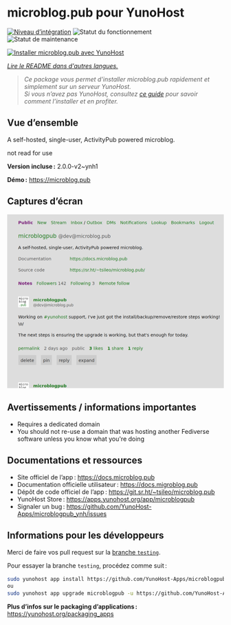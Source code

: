<!--
Nota bene : ce README est automatiquement généré par <https://github.com/YunoHost/apps/tree/master/tools/readme_generator>
Il NE doit PAS être modifié à la main.
-->

# microblog.pub pour YunoHost

[![Niveau d’intégration](https://dash.yunohost.org/integration/microblogpub.svg)](https://dash.yunohost.org/appci/app/microblogpub) ![Statut du fonctionnement](https://ci-apps.yunohost.org/ci/badges/microblogpub.status.svg) ![Statut de maintenance](https://ci-apps.yunohost.org/ci/badges/microblogpub.maintain.svg)

[![Installer microblog.pub avec YunoHost](https://install-app.yunohost.org/install-with-yunohost.svg)](https://install-app.yunohost.org/?app=microblogpub)

*[Lire le README dans d'autres langues.](./ALL_README.md)*

> *Ce package vous permet d’installer microblog.pub rapidement et simplement sur un serveur YunoHost.*  
> *Si vous n’avez pas YunoHost, consultez [ce guide](https://yunohost.org/install) pour savoir comment l’installer et en profiter.*

## Vue d’ensemble

A self-hosted, single-user, ActivityPub powered microblog.

not read for use


**Version incluse :** 2.0.0-v2~ynh1

**Démo :** <https://microblog.pub>

## Captures d’écran

![Capture d’écran de microblog.pub](./doc/screenshots/microblogpub_demo.png)

## Avertissements / informations importantes

* Requires a dedicated domain
* You should not re-use a domain that was hosting another Fediverse software unless you know what you're doing

## Documentations et ressources

- Site officiel de l’app : <https://docs.microblog.pub>
- Documentation officielle utilisateur : <https://docs.migroblog.pub>
- Dépôt de code officiel de l’app : <https://git.sr.ht/~tsileo/microblog.pub>
- YunoHost Store : <https://apps.yunohost.org/app/microblogpub>
- Signaler un bug : <https://github.com/YunoHost-Apps/microblogpub_ynh/issues>

## Informations pour les développeurs

Merci de faire vos pull request sur la [branche `testing`](https://github.com/YunoHost-Apps/microblogpub_ynh/tree/testing).

Pour essayer la branche `testing`, procédez comme suit :

```bash
sudo yunohost app install https://github.com/YunoHost-Apps/microblogpub_ynh/tree/testing --debug
ou
sudo yunohost app upgrade microblogpub -u https://github.com/YunoHost-Apps/microblogpub_ynh/tree/testing --debug
```

**Plus d’infos sur le packaging d’applications :** <https://yunohost.org/packaging_apps>
